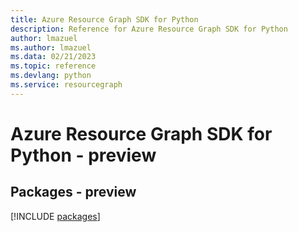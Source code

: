 ```yaml
---
title: Azure Resource Graph SDK for Python
description: Reference for Azure Resource Graph SDK for Python
author: lmazuel
ms.author: lmazuel
ms.data: 02/21/2023
ms.topic: reference
ms.devlang: python
ms.service: resourcegraph
---
```

# Azure Resource Graph SDK for Python - preview
## Packages - preview
[!INCLUDE [packages](resource-graph-index.md)]